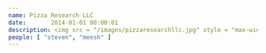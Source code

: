 ```yaml
---
name: Pizza Research LLC
date:       2014-01-01 00:00:01
description: <img src = "/images/pizzaresearchllc.jpg" style = "max-width:100%;" /> <br> Puerto Rico 2014. We are a lot of pizza cones.
people: [ "steven", "meesh" ]
---
```

